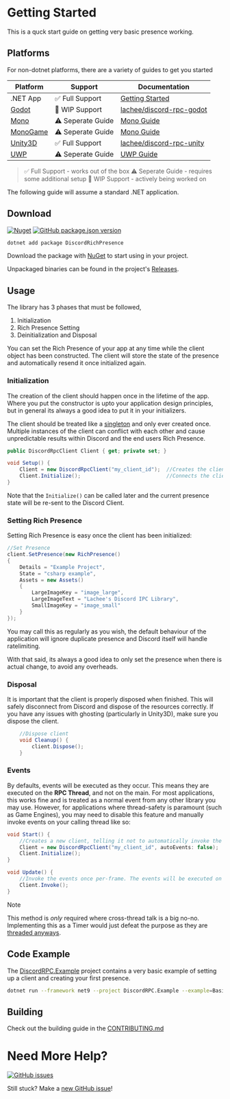 # Getting Started
This is a quck start guide on getting very basic presence working.

## Platforms
For non-dotnet platforms, there are a variety of guides to get you started

| Platform | Support | Documentation |
|----------|---------|---------------|
| .NET App | ✅ Full Support | [Getting Started](./introduction.md#download) |
| [Godot](https://godotengine.org/) | 🚧 WIP Support | [lachee/discord-rpc-godot](https://github.com/Lachee/discord-rpc-godot/) |
| [Mono](https://www.mono-project.com/) | ⚠️ Seperate Guide | [Mono Guide](./mono.md) |
| [MonoGame](https://monogame.net/) | ⚠️ Seperate Guide | [Mono Guide](./mono.md) |
| [Unity3D](https://unity.com/) | ✅ Full Support | [lachee/discord-rpc-unity](https://github.com/lachee/discord-rpc-unity/) |
| [UWP](https://learn.microsoft.com/en-us/windows/uwp/get-started/universal-application-platform-guide) | ⚠️ Seperate Guide | [UWP Guide](./uwp.md) |

> ✅ Full Support - works out of the box
> ⚠️ Seperate Guide - requires some additional setup
> 🚧 WIP Support - actively being worked on


The following guide will assume a standard .NET application.

## Download

[![Nuget](https://img.shields.io/nuget/v/DiscordRichPresence.svg)](https://www.nuget.org/packages/DiscordRichPresence/)
[![GitHub package.json version](https://img.shields.io/github/package-json/v/lachee/discord-rpc-csharp?label=Release)](https://github.com/Lachee/discord-rpc-csharp/tags)

```sh
dotnet add package DiscordRichPresence
```

Download the package with [NuGet](https://www.nuget.org/packages/DiscordRichPresence/) to start using in your project.

Unpackaged binaries can be found in the project's [Releases](https://github.com/Lachee/discord-rpc-csharp/releases).

## Usage

The library has 3 phases that must be followed,

1. Initialization
2. Rich Presence Setting
3. Deinitialization and Disposal

You can set the Rich Presence of your app at any time while the client object has been constructed. The client will store the state of the presence and automatically resend it once initialized again.

### Initialization

The creation of the client should happen once in the lifetime of the app. Where you put the constructor is upto your application design principles, but in general its always a good idea to put it in your initializers.

The client should be treated like a [singleton](https://stackoverflow.com/a/2155713/5010271) and only ever created once. Multiple instances of the client can conflict with each other and cause unpredictable results within Discord and the end users Rich Presence.

```cs
public DiscordRpcClient Client { get; private set; }

void Setup() {
	Client = new DiscordRpcClient("my_client_id");	//Creates the client
	Client.Initialize();							//Connects the client
}
```

Note that the `Initialize()` can be called later and the current presence state will be re-sent to the Discord Client.


### Setting Rich Presence

Setting Rich Presence is easy once the client has been initialized:

```cs
//Set Presence
client.SetPresence(new RichPresence()
{
	Details = "Example Project",
	State = "csharp example",
	Assets = new Assets()
	{
		LargeImageKey = "image_large",
		LargeImageText = "Lachee's Discord IPC Library",
		SmallImageKey = "image_small"
	}
});
```

You may call this as regularly as you wish, the default behaviour of the application will ignore duplicate presence and Discord itself will handle ratelimiting. 

With that said, its always a good idea to only set the presence when there is actual change, to avoid any overheads. 

### Disposal

It is important that the client is properly disposed when finished. This will safely disconnect from Discord and dispose of the resources correctly. If you have any issues with ghosting (particularly in Unity3D), make sure you dispose the client.

```cs
	//Dispose client
	void Cleanup() {
		client.Dispose();
	}
```


### Events

By defaults, events will be executed as they occur. This means they are executed on the **RPC Thread**, and not on the main. For most applications, this works fine and is treated as a normal event from any other library you may use. However, for applications where thread-safety is paramount (such as Game Engines), you may need to disable this feature and manually invoke events on your calling thread like so:

```cs
void Start() {
	//Creates a new client, telling it not to automatically invoke the events on RPC thread.
	Client = new DiscordRpcClient("my_client_id", autoEvents: false);
	Client.Initialize();
}

void Update() {
	//Invoke the events once per-frame. The events will be executed on calling thread.
	Client.Invoke();
}
```

> [!NOTE]
> This method is _only_ required where cross-thread talk is a big no-no. 
> Implementing this as a Timer would just defeat the purpose as they are [threaded anyways](https://stackoverflow.com/questions/1435876/do-c-sharp-timers-elapse-on-a-separate-thread).


## Code Example

The [DiscordRPC.Example](https://github.com/Lachee/discord-rpc-csharp/blob/master/DiscordRPC.Example/Basic.cs) project contains a very basic example of setting up a client and creating your first presence.

```sh
dotnet run --framework net9 --project DiscordRPC.Example --example=Basic
```

## Building

Check out the building guide in the [CONTRIBUTING.md](https://github.com/Lachee/discord-rpc-csharp/blob/master/CONTRIBUTING.md)

# Need More Help?

[![GitHub issues](https://img.shields.io/github/issues-raw/lachee/discord-rpc-csharp.svg?color=green&label=issues%20opened&logo=github)](https://github.com/Lachee/discord-rpc-csharp/issues)

Still stuck? Make a [new GitHub issue](https://github.com/Lachee/discord-rpc-csharp/issues/new)! 
